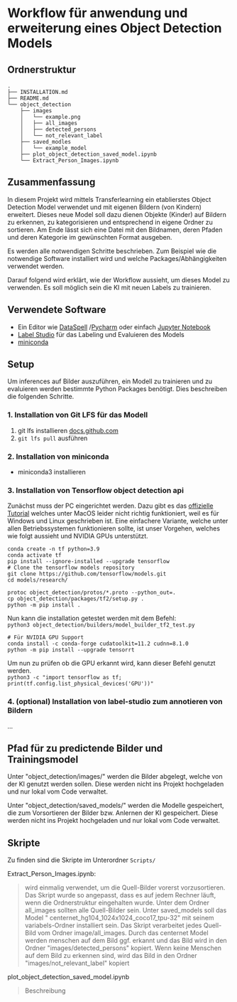 # Workflow für anwendung und erweiterung eines Object Detection Models

## Ordnerstruktur

```
.
├── INSTALLATION.md
├── README.md
└── object_detection
    ├── images
    │   └── example.png
    │   ├── all_images
    │   ├── detected_persons
    │   └── not_relevant_label
    ├── saved_modles
    │   └── example_model
    ├── plot_object_detection_saved_model.ipynb
    └── Extract_Person_Images.ipynb
```

## Zusammenfassung

In diesem Projekt wird mittels Transferlearning ein etablierstes Object Detection Model verwendet und mit eigenen
Bildern
(von Kindern) erweitert. Dieses neue Model soll dazu dienen Objekte (Kinder) auf Bildern zu erkennen, zu kategorisieren
und entsprechend in eigene Ordner zu sortieren. Am Ende lässt sich eine Datei mit den Bildnamen, deren Pfaden und deren
Kategorie im gewünschten Format
ausgeben.

Es werden alle notwendigen Schritte beschrieben. Zum Beispiel wie die notwendige Software installiert
wird und welche Packages/Abhängigkeiten verwendet werden.

Darauf folgend wird erklärt, wie der Workflow aussieht, um dieses Model zu verwenden. Es soll möglich sein die KI mit
neuen Labels zu trainieren.

## Verwendete Software

- Ein Editor wie [DataSpell](https://www.jetbrains.com/de-de/dataspell/)
  /[Pycharm](https://www.jetbrains.com/de-de/pycharm/) oder einfach [Jupyter Notebook](https://jupyter.org/install)
- [Label Studio](https://labelstud.io) für das Labeling und Evaluieren des Models
- [miniconda](https://docs.conda.io/en/latest/miniconda.html)

## Setup

Um inferences auf Bilder auszuführen, ein Modell zu trainieren und zu evaluieren werden bestimmte Python Packages benötigt. Dies beschreiben die folgenden Schritte.

### 1. Installation von Git LFS für das Modell

1. git lfs
   installieren [docs.github.com](https://docs.github.com/en/repositories/working-with-files/managing-large-files/installing-git-large-file-storage)
2. ```git lfs pull``` ausführen

### 2. Installation von miniconda 

- miniconda3 installieren

### 3. Installation von Tensorflow object detection api

Zunächst muss der PC eingerichtet werden. Dazu gibt es das [offizielle Tutorial](https://tensorflow-object-detection-api-tutorial.readthedocs.io/en/latest/install.html#protobuf-installation-compilation) welches unter MacOS leider nicht richtig
funktioniert, weil es für Windows und Linux geschrieben ist. Eine einfachere Variante, welche unter allen Betriebssystemen funktionieren sollte, ist unser Vorgehen, welches wie folgt aussieht und NVIDIA GPUs unterstützt.

```
conda create -n tf python=3.9
conda activate tf
pip install --ignore-installed --upgrade tensorflow
# Clone the tensorflow models repository
git clone https://github.com/tensorflow/models.git
cd models/research/

protoc object_detection/protos/*.proto --python_out=.
cp object_detection/packages/tf2/setup.py .
python -m pip install .
```
Nun kann die installation getestet werden mit dem Befehl:   
`python3 object_detection/builders/model_builder_tf2_test.py`
```
# Für NVIDIA GPU Support
conda install -c conda-forge cudatoolkit=11.2 cudnn=8.1.0
python -m pip install --upgrade tensorrt
```
Um nun zu prüfen ob die GPU erkannt wird, kann dieser Befehl genutzt werden.  
`python3 -c "import tensorflow as tf; print(tf.config.list_physical_devices('GPU'))"`

### 4. (optional) Installation von label-studio zum annotieren von Bildern

...

## Pfad für zu predictende Bilder und Trainingsmodel

Unter "object_detection/images/" werden die Bilder abgelegt, welche von der KI genutzt werden sollen.
Diese werden nicht ins Projekt hochgeladen und nur lokal vom Code verwaltet.

Unter "object_detection/saved_models/" werden die Modelle gespeichert,
die zum Vorsortieren der Bilder bzw. Anlernen der KI gespeichert. Diese werden nicht ins Projekt hochgeladen und nur
lokal vom Code verwaltet.

## Skripte

Zu finden sind die Skripte im Unterordner `Scripts/`

Extract_Person_Images.ipynb:

> wird einmalig verwendet, um die Quell-Bilder vorerst vorzusortieren. Das Skript wurde
> so angepasst, dass es auf jedem Rechner läuft, wenn die Ordnerstruktur eingehalten wurde.
> Unter dem Ordner all_images sollten alle Quell-Bilder sein. Unter saved_models soll das Model "
> centernet_hg104_1024x1024_coco17_tpu-32"
> mit seinem variabels-Ordner installiert sein.
> Das Skript verarbeitet jedes Quell-Bild vom Ordner image/all_images. Durch das centernet
> Model werden menschen auf dem Bild ggf. erkannt und das Bild wird in den Ordner "images/detected_persons"
> kopiert. Wenn keine Menschen auf dem Bild zu erkennen sind, wird das Bild in den Ordner "images/not_relevant_label"
> kopiert

plot_object_detection_saved_model.ipynb

> Beschreibung
